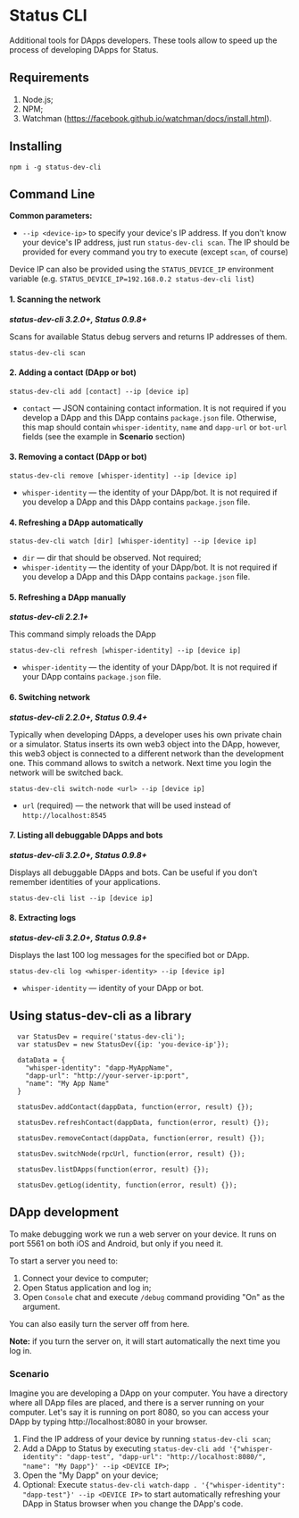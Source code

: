 # Status CLI

Additional tools for DApps developers. These tools allow to speed up the process of developing DApps for Status.

## Requirements

1. Node.js;
2. NPM;
3. Watchman (https://facebook.github.io/watchman/docs/install.html).

## Installing

```
npm i -g status-dev-cli
```

## Command Line

**Common parameters:**

* `--ip <device-ip>` to specify your device's IP address. If you don't know your device's IP address, just run `status-dev-cli scan`. The IP should be provided for every command you try to execute (except `scan`, of course)

Device IP can also be provided using the `STATUS_DEVICE_IP` environment variable (e.g. `STATUS_DEVICE_IP=192.168.0.2 status-dev-cli list`)

#### 1. Scanning the network

***status-dev-cli 3.2.0+, Status 0.9.8+***

Scans for available Status debug servers and returns IP addresses of them.

`status-dev-cli scan`

#### 2. Adding a contact (DApp or bot)

`status-dev-cli add [contact] --ip [device ip]`

* `contact` — JSON containing contact information. It is not required if you develop a DApp and this DApp contains `package.json` file. Otherwise, this map should contain `whisper-identity`, `name` and `dapp-url` or `bot-url` fields (see the example in **Scenario** section)

#### 3. Removing a contact (DApp or bot)

`status-dev-cli remove [whisper-identity] --ip [device ip]`

* `whisper-identity` — the identity of your DApp/bot. It is not required if you develop a DApp and this DApp contains `package.json` file. 

#### 4. Refreshing a DApp automatically

`status-dev-cli watch [dir] [whisper-identity] --ip [device ip]`

* `dir` — dir that should be observed. Not required;
* `whisper-identity` — the identity of your DApp/bot. It is not required if you develop a DApp and this DApp contains `package.json` file. 

#### 5. Refreshing a DApp manually

***status-dev-cli 2.2.1+***

This command simply reloads the DApp

`status-dev-cli refresh [whisper-identity] --ip [device ip]`

* `whisper-identity` — the identity of your DApp/bot. It is not required if your DApp contains `package.json` file.

#### 6. Switching network

***status-dev-cli 2.2.0+, Status 0.9.4+***

Typically when developing DApps, a developer uses his own private chain or a simulator.
Status inserts its own web3 object into the DApp, however, this web3 object is connected to a different network than the development one.
This command allows to switch a network. Next time you login the network will be switched back.

`status-dev-cli switch-node <url> --ip [device ip]`

* `url` (required) — the network that will be used instead of `http://localhost:8545`

#### 7. Listing all debuggable DApps and bots

***status-dev-cli 3.2.0+, Status 0.9.8+***

Displays all debuggable DApps and bots. Can be useful if you don't remember identities of your applications.

`status-dev-cli list --ip [device ip]`

#### 8. Extracting logs

***status-dev-cli 3.2.0+, Status 0.9.8+***

Displays the last 100 log messages for the specified bot or DApp.

`status-dev-cli log <whisper-identity> --ip [device ip]`

* `whisper-identity` — identity of your DApp or bot.

## Using status-dev-cli as a library

```
  var StatusDev = require('status-dev-cli');
  var statusDev = new StatusDev({ip: 'you-device-ip'});

  dataData = {
    "whisper-identity": "dapp-MyAppName",
    "dapp-url": "http://your-server-ip:port",
    "name": "My App Name"
  }

  statusDev.addContact(dappData, function(error, result) {});

  statusDev.refreshContact(dappData, function(error, result) {});

  statusDev.removeContact(dappData, function(error, result) {});

  statusDev.switchNode(rpcUrl, function(error, result) {});
  
  statusDev.listDApps(function(error, result) {});
  
  statusDev.getLog(identity, function(error, result) {});
```

## DApp development

To make debugging work we run a web server on your device. It runs on port 5561 on both iOS and Android, but only if you need it.

To start a server you need to:
1. Connect your device to computer;
2. Open Status application and log in;
3. Open `Console` chat and execute `/debug` command providing "On" as the argument.

You can also easily turn the server off from here.

**Note:** if you turn the server on, it will start automatically the next time you log in.

### Scenario

Imagine you are developing a DApp on your computer. You have a directory where all DApp files are placed, 
and there is a server running on your computer. Let's say it is running on port 8080, so you can access 
your DApp by typing http://localhost:8080 in your browser.

1. Find the IP address of your device by running `status-dev-cli scan`;
2. Add a DApp to Status by executing `status-dev-cli add '{"whisper-identity": "dapp-test", "dapp-url": "http://localhost:8080/", "name": "My Dapp"}' --ip <DEVICE IP>`;
3. Open the "My Dapp" on your device;
4. Optional: Execute `status-dev-cli watch-dapp . '{"whisper-identity": "dapp-test"}' --ip <DEVICE IP>` to start automatically refreshing your DApp in Status browser when you change the DApp's code.

